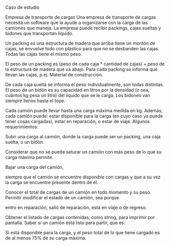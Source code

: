 Caso de estudio

Empresa de transporte de cargas
Una empresa de transporte de cargas necesita un software que la ayude a organizarse con la carga de las camiones que maneja. La empresa puede recibir packings, cajas sueltas y bidones que transportan líquido.

Un packing es una estructura de madera que arriba tiene un montón de cajas, se envuelve todo con plástico para que no se desbanden las cajas. Todas las cajas tiene el mismo peso.

El peso de un packing es (peso de cada caja * cantidad de cajas) + peso de la estructura de madera que va abajo.
Para cada packing se informa qué llevan las cajas, p.ej. Material de construcción.


De cada caja suelta se informa el peso individualmente, son todas distintas.
El peso de un bidón es su capacidad en litros por la densidad (o sea, cuántos kg pesa un litro) del líquido que se le carga. Los bidones van siempre llenos hasta el tope.

Cada camión puede llevar hasta una carga máxima medida en kg. Además, cada camión puede: estar disponible para la carga (en cuyo caso ya puede tener
cosas cargadas), estar en reparación, o estar de viaje.
Algunos requerimientos:

Subir una carga al camión, donde la carga puede ser un packing, una caja suelta, o un bidón.

Considerar que no se puede saturar un camión
con más peso de lo que su carga máxima permite.


Bajar una carga del camión,

siempre que el camión se encuentre disponible con cargas y que a su vez la carga se encuentre presente
dentro de él.


Conocer el total de cargas de un camión en todo momento y su peso.
Permitir modificar el estado de un camión, sea porque

entro en reparación,
salió de reparación,
está en viaje o
de regreso.


Obtener el listado de cargas contenidas, como string, para imprimir por pantalla.
Saber si un camión está listo para partir, que es:

Si está disponible para la carga,
y el peso total de lo que tiene cargado es de al menos 75% de su
carga máxima.